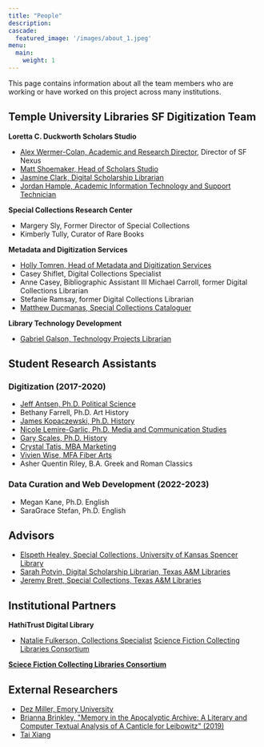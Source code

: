 ```yaml
---
title: "People"
description: 
cascade:
  featured_image: '/images/about_1.jpeg'
menu:
  main:
    weight: 1
---
```


This page contains information about all the team members who are working or have worked on this project across many institutions.

## Temple University Libraries SF Digitization Team

**Loretta C. Duckworth Scholars Studio**
* [Alex Wermer-Colan, Academic and Research Director](https://library.temple.edu/people/alex-wermer-colan-ph-d), Director of SF Nexus
* [Matt Shoemaker, Head of Scholars Studio](https://library.temple.edu/people/jasmine-clark)
* [Jasmine Clark, Digital Scholarship Librarian](https://library.temple.edu/people/jasmine-clark)
* [Jordan Hample, Academic Information Technology and Support Technician](https://library.temple.edu/people/jordan-hample)

**Special Collections Research Center**
* Margery Sly, Former Director of Special Collections
* Kimberly Tully, Curator of Rare Books

**Metadata and Digitization Services**
* [Holly Tomren, Head of Metadata and Digitization Services](https://library.temple.edu/people/holly-tomren)
* Casey Shiflet, Digital Collections Specialist
* Anne Casey, Bibliographic Assistant III
  Michael Carroll, former Digital Collections Librarian
* Stefanie Ramsay, former Digital Collections Librarian
* [Matthew Ducmanas, Special Collections Cataloguer](https://library.temple.edu/people/matthew-ducmanas) 

**Library Technology Development**
* [Gabriel Galson, Technology Projects Librarian](https://library.temple.edu/people/gabe-galson)

## Student Research Assistants 
### Digitization (2017-2020)
* [Jeff Antsen, Ph.D. Political Science](https://liberalarts.temple.edu/academics/faculty/antsen-jeff)
* Bethany Farrell, Ph.D. Art History
* [James Kopaczewski, Ph.D. History](https://jameskopaczewski.com)
* [Nicole Lemire-Garlic, Ph.D. Media and Communication Studies](https://klein.temple.edu/student/nicole-lemire-garlic)
* [Gary Scales, Ph.D. History](http://www.urbandigitalhistory.com)
* [Crystal Tatis, MBA Marketing](https://sites.temple.edu/tudsc/crystal-tatis-profile-picture/)
* [Vivien Wise, MFA Fiber Arts](https://www.vivienwise.com)
* Asher Quentin Riley, B.A. Greek and Roman Classics

### Data Curation and Web Development (2022-2023)
* Megan Kane, Ph.D. English
* SaraGrace Stefan, Ph.D. English

## Advisors
* [Elspeth Healey, Special Collections, University of Kansas Spencer Library](https://lib.ku.edu/elspeth-healey)
* [Sarah Potvin, Digital Scholarship Librarian, Texas A&M Libraries](https://library.tamu.edu/directory/people/spotvin)
* [Jeremy Brett, Special Collections, Texas A&M Libraries](https://cushing.library.tamu.edu/collecting/scifi.html)
  
## Institutional Partners
**HathiTrust Digital Library**
* [Natalie Fulkerson, Collections Specialist](https://www.lib.umich.edu/users/nfulkers)
[Science Fiction Collecting Libraries Consortium](http://sfspecialcollections.pbworks.com/w/page/75733229/D)

[**Sciece Fiction Collecting Libraries Consortium**](http://sfspecialcollections.pbworks.com/w/page/75814541/About%20the%20SciFi%20Collection%20Libraries%20Consortium%20(SFCLC))

## External Researchers
* [Dez Miller, Emory University ](https://dezmiller.com/)
* [Brianna Brinkley, "Memory in the Apocalyptic Archive: A Literary and Computer Textual Analysis of A Canticle for Leibowitz" (2019)](https://core.ac.uk/download/288849384.pdf)
* [Tai Xiang](https://github.com/tyxiang0530/Sentiments-of-Science-Fiction)

